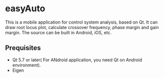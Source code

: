 # easyAuto

This is a mobile application for control system analysis, based on Qt. It
can draw root locus plot, calculate crossover frequency, phase margin and
gain margin. The source can be built in Android, iOS, etc.

## Prequisites
* Qt 5.7 or later( For ANdroid application, you need Qt on Android environment).
* Eigen

